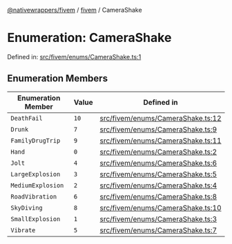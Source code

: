 [@nativewrappers/fivem](../../README.md) / [fivem](../README.md) / CameraShake

# Enumeration: CameraShake

Defined in: [src/fivem/enums/CameraShake.ts:1](https://github.com/nativewrappers/nativewrappers/blob/756c662f77d10717b10de50b84f2e02fa47719d1/src/fivem/enums/CameraShake.ts#L1)

## Enumeration Members

| Enumeration Member | Value | Defined in |
| ------ | ------ | ------ |
| <a id="deathfail"></a> `DeathFail` | `10` | [src/fivem/enums/CameraShake.ts:12](https://github.com/nativewrappers/nativewrappers/blob/756c662f77d10717b10de50b84f2e02fa47719d1/src/fivem/enums/CameraShake.ts#L12) |
| <a id="drunk"></a> `Drunk` | `7` | [src/fivem/enums/CameraShake.ts:9](https://github.com/nativewrappers/nativewrappers/blob/756c662f77d10717b10de50b84f2e02fa47719d1/src/fivem/enums/CameraShake.ts#L9) |
| <a id="familydrugtrip"></a> `FamilyDrugTrip` | `9` | [src/fivem/enums/CameraShake.ts:11](https://github.com/nativewrappers/nativewrappers/blob/756c662f77d10717b10de50b84f2e02fa47719d1/src/fivem/enums/CameraShake.ts#L11) |
| <a id="hand"></a> `Hand` | `0` | [src/fivem/enums/CameraShake.ts:2](https://github.com/nativewrappers/nativewrappers/blob/756c662f77d10717b10de50b84f2e02fa47719d1/src/fivem/enums/CameraShake.ts#L2) |
| <a id="jolt"></a> `Jolt` | `4` | [src/fivem/enums/CameraShake.ts:6](https://github.com/nativewrappers/nativewrappers/blob/756c662f77d10717b10de50b84f2e02fa47719d1/src/fivem/enums/CameraShake.ts#L6) |
| <a id="largeexplosion"></a> `LargeExplosion` | `3` | [src/fivem/enums/CameraShake.ts:5](https://github.com/nativewrappers/nativewrappers/blob/756c662f77d10717b10de50b84f2e02fa47719d1/src/fivem/enums/CameraShake.ts#L5) |
| <a id="mediumexplosion"></a> `MediumExplosion` | `2` | [src/fivem/enums/CameraShake.ts:4](https://github.com/nativewrappers/nativewrappers/blob/756c662f77d10717b10de50b84f2e02fa47719d1/src/fivem/enums/CameraShake.ts#L4) |
| <a id="roadvibration"></a> `RoadVibration` | `6` | [src/fivem/enums/CameraShake.ts:8](https://github.com/nativewrappers/nativewrappers/blob/756c662f77d10717b10de50b84f2e02fa47719d1/src/fivem/enums/CameraShake.ts#L8) |
| <a id="skydiving"></a> `SkyDiving` | `8` | [src/fivem/enums/CameraShake.ts:10](https://github.com/nativewrappers/nativewrappers/blob/756c662f77d10717b10de50b84f2e02fa47719d1/src/fivem/enums/CameraShake.ts#L10) |
| <a id="smallexplosion"></a> `SmallExplosion` | `1` | [src/fivem/enums/CameraShake.ts:3](https://github.com/nativewrappers/nativewrappers/blob/756c662f77d10717b10de50b84f2e02fa47719d1/src/fivem/enums/CameraShake.ts#L3) |
| <a id="vibrate"></a> `Vibrate` | `5` | [src/fivem/enums/CameraShake.ts:7](https://github.com/nativewrappers/nativewrappers/blob/756c662f77d10717b10de50b84f2e02fa47719d1/src/fivem/enums/CameraShake.ts#L7) |
